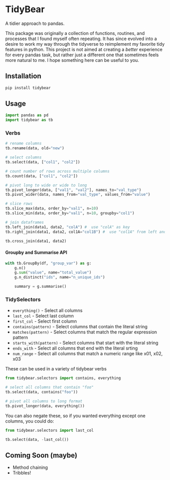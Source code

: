 # TidyBear

A tidier approach to pandas.

This package was originally a collection of functions, routines, and processes that I found myself often repeating. It has since evolved into a desire to work my way through the tidyverse to reimplement my favorite tidy features in python. This project is not aimed at creating a _better_ experience for every pandas task, but rather just a different one that sometimes feels more natural to me. I hope something here can be useful to you.

## Installation

```bash
pip install tidybear
```

## Usage

```python
import pandas as pd
import tidybear as tb
```

### Verbs

```python
# rename columns
tb.rename(data, old="new")

# select columns
tb.select(data, ["col1", "col2"])

# count number of rows across multiple columns
tb.count(data, ["col1", "col2"])

# pivot long to wide or wide to long
tb.pivot_longer(data, ["val1", "val2"], names_to="val_type")
tb.pivot_wider(data, names_from="val_type", values_from="value")

# slice rows
tb.slice_max(data, order_by="val1", n=10)
tb.slice_min(data, order_by="val1", n=10, groupby="col1")

# join dataframes
tb.left_join(data1, data2, "colA") #  use "colA" as key
tb.right_join(data1, data2, col1A="col1B") #  use "col1A" from left and "col1B" from right

tb.cross_join(data1, data2)
```

#### Groupby and Summarise API

```python
with tb.GroupBy(df, "group_var") as g:
    g.n()
    g.sum("value", name="total_value")
    g.n_distinct("ids", name="n_unique_ids")

    summary = g.summarise()
```

### TidySelectors

- `everything()` - Select all columns
- `last_col` - Select last column
- `first_col` - Select first column
- `contains(pattern)` - Select columns that contain the literal string
- `matches(pattern)` - Select columns that match the regular expression pattern
- `starts_with(pattern)` - Select columns that start with the literal string
- `ends_with` - Select all columns that end with the literal srting
- `num_range` - Select all columns that match a numeric range like x01, x02, x03

These can be used in a variety of tidybear verbs

```python
from tidybear.selectors import contains, everything

# select all columns that contain "foo"
tb.select(data, contains("foo"))

# pivot all columns to long format
tb.pivot_longer(data, everything())
```

You can also negate these, so if you wanted everything except one columns, you could do:

```python
from tidybear.selectors import last_col

tb.select(data, -last_col())
```

## Coming Soon (maybe)

- Method chaining
- Tribbles!
